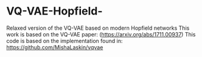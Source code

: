 # VQ-VAE-Hopfield-
Relaxed version of the VQ-VAE based on modern Hopfield networks
This work is based on the VQ-VAE paper: (https://arxiv.org/abs/1711.00937)
This code is based on the implementation found in: https://github.com/MishaLaskin/vqvae 

